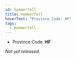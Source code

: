```yaml
---
id: hammerfell
title: Hammerfell
hoverText: "Province Code: HF"
tags:
  - Hammerfell
---
```


- Province Code: **HF**

*Not yet released.*